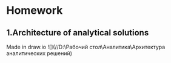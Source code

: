 # Homework

## 1.Architecture of analytical solutions

Made in draw.io
![](//D:\Рабочий стол\Аналитика\Архитектура аналитических решений)
